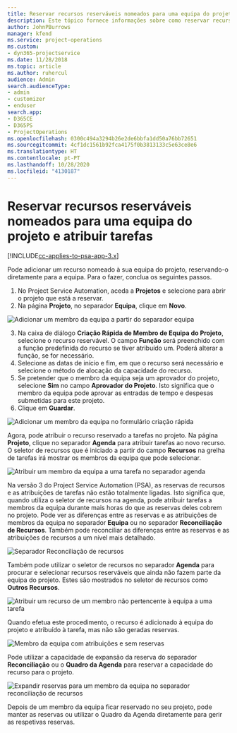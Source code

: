 ```yaml
---
title: Reservar recursos reserváveis nomeados para uma equipa do projeto e atribuir tarefas
description: Este tópico fornece informações sobre como reservar recursos nomeados para as equipas do projeto e atribui-los a tarefas.
author: JohnPBurrows
manager: kfend
ms.service: project-operations
ms.custom:
- dyn365-projectservice
ms.date: 11/28/2018
ms.topic: article
ms.author: ruhercul
audience: Admin
search.audienceType:
- admin
- customizer
- enduser
search.app:
- D365CE
- D365PS
- ProjectOperations
ms.openlocfilehash: 0300c494a3294b26e2de6bbfa1dd50a76bb72651
ms.sourcegitcommit: 4cf1dc1561b92fca4175f0b3813133c5e63ce8e6
ms.translationtype: HT
ms.contentlocale: pt-PT
ms.lasthandoff: 10/28/2020
ms.locfileid: "4130187"
---
```

# <a name="book-named-bookable-resources-to-a-project-team-and-assign-tasks"></a>Reservar recursos reserváveis nomeados para uma equipa do projeto e atribuir tarefas 

[!INCLUDE[cc-applies-to-psa-app-3.x](../includes/cc-applies-to-psa-app-3x.md)]

Pode adicionar um recurso nomeado à sua equipa do projeto, reservando-o diretamente para a equipa. Para o fazer, conclua os seguintes passos.

1. No Project Service Automation, aceda a **Projetos** e selecione para abrir o projeto que está a reservar.
2. Na página **Projeto**, no separador **Equipa**, clique em **Novo**. 

![Adicionar um membro da equipa a partir do separador equipa](media/RM-how-to-1.png)

3. Na caixa de diálogo **Criação Rápida de Membro de Equipa do Projeto**, selecione o recurso reservável. O campo **Função** será preenchido com a função predefinida do recurso se tiver atribuído um. Poderá alterar a função, se for necessário. 
4. Selecione as datas de início e fim, em que o recurso será necessário e selecione o método de alocação da capacidade do recurso. 
5. Se pretender que o membro da equipa seja um aprovador do projeto, selecione **Sim** no campo **Aprovador do Projeto**. Isto significa que o membro da equipa pode aprovar as entradas de tempo e despesas submetidas para este projeto. 
6. Clique em **Guardar**.

![Adicionar um membro da equipa no formulário criação rápida](media/RM-how-to-2.png)


Agora, pode atribuir o recurso reservado a tarefas no projeto. Na página **Projeto**, clique no separador **Agenda** para atribuir tarefas ao novo recurso. O seletor de recursos que é iniciado a partir do campo **Recursos** na grelha de tarefas irá mostrar os membros da equipa que pode selecionar.

![Atribuir um membro da equipa a uma tarefa no separador agenda](media/RM-how-to-3.png)

Na versão 3 do Project Service Automation (PSA), as reservas de recursos e as atribuições de tarefas não estão totalmente ligadas. Isto significa que, quando utiliza o seletor de recursos na agenda, pode atribuir tarefas a membros da equipa durante mais horas do que as reservas deles cobrem no projeto.
Pode ver as diferenças entre as reservas e as atribuições de membros da equipa no separador **Equipa** ou no separador **Reconciliação de Recursos**. Também pode reconciliar as diferenças entre as reservas e as atribuições de recursos a um nível mais detalhado.

![Separador Reconciliação de recursos](media/RM-how-to-4.png)

Também pode utilizar o seletor de recursos no separador **Agenda** para procurar e selecionar recursos reserváveis que ainda não fazem parte da equipa do projeto. Estes são mostrados no seletor de recursos como **Outros Recursos**.

![Atribuir um recurso de um membro não pertencente à equipa a uma tarefa](media/RM-how-to-5.png)

Quando efetua este procedimento, o recurso é adicionado à equipa do projeto e atribuído à tarefa, mas não são geradas reservas.

![Membro da equipa com atribuições e sem reservas](media/RM-how-to-6.png)

Pode utilizar a capacidade de expansão da reserva do separador **Reconciliação** ou o **Quadro da Agenda** para reservar a capacidade do recurso para o projeto.

![Expandir reservas para um membro da equipa no separador reconciliação de recursos](media/RM-how-to-7.png)

Depois de um membro da equipa ficar reservado no seu projeto, pode manter as reservas ou utilizar o Quadro da Agenda diretamente para gerir as respetivas reservas.
